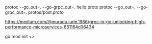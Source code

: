 protoc --go_out=. --go-grpc_out=. hello.proto
protoc --go_out=. --go-grpc_out=. protos/post.proto

https://medium.com/@muradu.iurie.1986/grpc-in-go-unlocking-high-performance-microservices-661164d06434

go mod init <>
